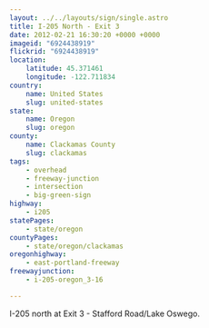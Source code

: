 ```yaml
---
layout: ../../layouts/sign/single.astro
title: I-205 North - Exit 3
date: 2012-02-21 16:30:20 +0000 +0000
imageid: "6924438919"
flickrid: "6924438919"
location:
    latitude: 45.371461
    longitude: -122.711834
country:
    name: United States
    slug: united-states
state:
    name: Oregon
    slug: oregon
county:
    name: Clackamas County
    slug: clackamas
tags:
    - overhead
    - freeway-junction
    - intersection
    - big-green-sign
highway:
    - i205
statePages:
    - state/oregon
countyPages:
    - state/oregon/clackamas
oregonhighway:
    - east-portland-freeway
freewayjunction:
    - i-205-oregon_3-16

---
```

I-205 north at Exit 3 - Stafford Road/Lake Oswego.